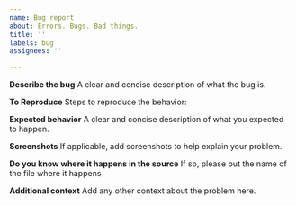 ```yaml
---
name: Bug report
about: Errors. Bugs. Bad things.
title: ''
labels: bug
assignees: ''

---
```


**Describe the bug**
A clear and concise description of what the bug is.

**To Reproduce**
Steps to reproduce the behavior:

**Expected behavior**
A clear and concise description of what you expected to happen.

**Screenshots**
If applicable, add screenshots to help explain your problem.

**Do you know where it happens in the source**
If so, please put the name of the file where it happens

**Additional context**
Add any other context about the problem here.
